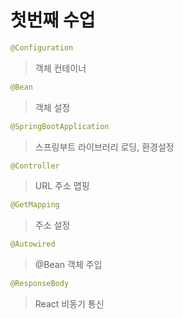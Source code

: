 # 첫번째 수업

```java
@Configuration
```
> 객체 컨테이너
> 

```java
@Bean
```
> 객체 설정
> 

```java
@SpringBootApplication
```
> 스프링부트 라이브러리 로딩, 환경설정
> 

```java
@Controller
```
> URL 주소 맵핑
> 

```java
@GetMapping
```
> 주소 설정

```java
@Autowired
```
> @Bean 객체 주입

```java
@ResponseBody
```
> React 비동기 통신
